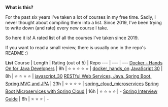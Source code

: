 **What is this?**

For the past six years I've taken a lot of courses in my free time. Sadly, I never thought about compiling them into a list. Since 2019, I've been trying to write down (and rate) every new course I take.

So here it is! A rated list of all the courses I've taken since 2019.

If you want to read a small review, there is usually one in the repo's README :)

**List**
Course | Length | Rating (out of 5) | Repo
--- | --- | ---
[Docker - Hands On for Java Developers](https://www.udemy.com/course/docker-hands-on/) | 9h | :star: :star: :star: :star: :star: | [docker_hands_on](https://github.com/abrahammenendez/docker_hands_on)
[JavaScript 30](https://javascript30.com/) | 8h | :star: :star: :star: :star: | [javascript_30](https://github.com/abrahammenendez/javascript_30)
[RESTful Web Services, Java, Spring Boot, Spring MVC and JPA](https://www.udemy.com/course/restful-web-service-with-spring-boot-jpa-and-mysql/) | 23h | :star: :star: :star: :star: | [spring_cloud_microservices](https://github.com/abrahammenendez/spring_cloud_microservices)
[Spring Boot Microservices with Spring Cloud](https://www.udemy.com/course/spring-boot-microservices-and-spring-cloud/) | 16h | :star: :star: :star: :star: | -
[Spring Interview Guide](https://www.udemy.com/course/spring-interview-questions-and-answers/) | 6h | :star: :star: :star: | -
